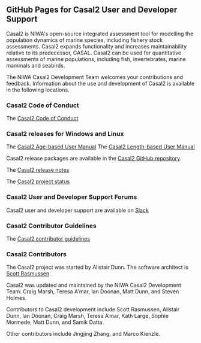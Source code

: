 ## GitHub Pages for Casal2 User and Developer Support

Casal2 is NIWA's open-source integrated assessment tool for modelling the population dynamics of marine species, including fishery stock assessments. Casal2 expands functionality and increases maintainability relative to its predecessor, CASAL. Casal2 can be used for quantitative assessments of marine populations, including fish, invertebrates, marine mammals and seabirds. 

The NIWA Casal2 Development Team welcomes your contributions and feedback. Information about the use and development of Casal2 is available in the following locations.

### Casal2 Code of Conduct

The [Casal2 Code of Conduct](https://casal2.github.io/code_of_conduct.md)

### Casal2 releases for Windows and Linux

The [Casal2 Age-based User Manual](https://github.com/Casal2/CASAL2/raw/master/Documentation/UserManual/CASAL2_Age.pdf)
The [Casal2 Length-based User Manual](https://github.com/Casal2/CASAL2/raw/master/Documentation/UserManual/CASAL2_Length.pdf)

Casal2 release packages are available in the [Casal2 GitHub repository](https://github.com/Casal2/CASAL2/releases).

The [Casal2 release notes](https://casal2.github.io/release_notes.md)

The [Casal2 project status](https://casal2.github.io/project_status.md)

### Casal2 User and Developer Support Forums

Casal2 user and developer support are available on [Slack](https://join.slack.com/t/casal2workspace/shared_invite/zt-2ko29a60h-jJpdINxi4OSb~tVNe0nRrQ)

### Casal2 Contributor Guidelines

The [Casal2 contributor guidelines](https://casal2.github.io/contributing.md)

### Casal2 Contributors

The Casal2 project was started by Alistair Dunn. The software architect is [Scott Rasmussen](https://github.com/zaita).

Casal2 was updated and maintained by the NIWA Casal2 Development Team: Craig Marsh, Teresa A'mar, Ian Doonan, Matt Dunn, and Steven Holmes.

Contributors to Casal2 development include Scott Rasmussen, Alistair Dunn, Ian Doonan, Craig Marsh, Teresa A’mar, Kath Large, Sophie Mormede, Matt Dunn, and Samik Datta.

Other contributors include Jingjing Zhang, and Marco Kienzle.
